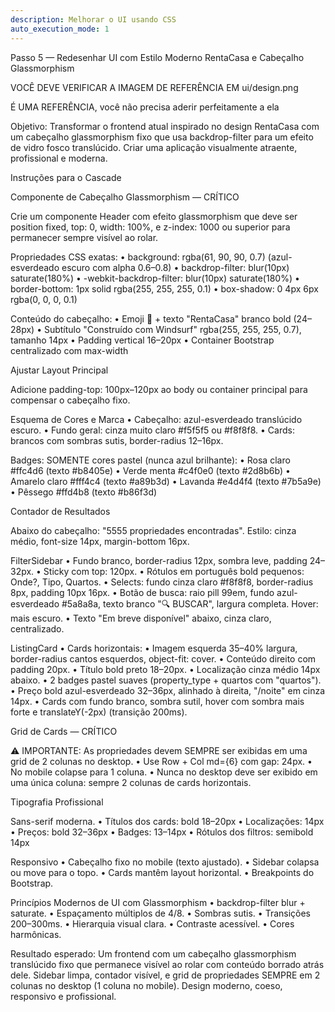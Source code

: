 ```yaml
---
description: Melhorar o UI usando CSS
auto_execution_mode: 1
---
```


Passo 5 — Redesenhar UI com Estilo Moderno RentaCasa e Cabeçalho Glassmorphism

VOCÊ DEVE VERIFICAR A IMAGEM DE REFERÊNCIA EM ui/design.png

É UMA REFERÊNCIA, você não precisa aderir perfeitamente a ela

Objetivo:
Transformar o frontend atual inspirado no design RentaCasa com um cabeçalho glassmorphism fixo que usa backdrop-filter para um efeito de vidro fosco translúcido. Criar uma aplicação visualmente atraente, profissional e moderna.


Instruções para o Cascade

Componente de Cabeçalho Glassmorphism — CRÍTICO

Crie um componente Header com efeito glassmorphism que deve ser position fixed, top: 0, width: 100%, e z-index: 1000 ou superior para permanecer sempre visível ao rolar.

Propriedades CSS exatas:
	•	background: rgba(61, 90, 90, 0.7) (azul-esverdeado escuro com alpha 0.6–0.8)
	•	backdrop-filter: blur(10px) saturate(180%)
	•	-webkit-backdrop-filter: blur(10px) saturate(180%)
	•	border-bottom: 1px solid rgba(255, 255, 255, 0.1)
	•	box-shadow: 0 4px 6px rgba(0, 0, 0, 0.1)

Conteúdo do cabeçalho:
	•	Emoji 🏡 + texto "RentaCasa" branco bold (24–28px)
	•	Subtítulo "Construído com Windsurf" rgba(255, 255, 255, 0.7), tamanho 14px
	•	Padding vertical 16–20px
	•	Container Bootstrap centralizado com max-width


Ajustar Layout Principal

Adicione padding-top: 100px–120px ao body ou container principal para compensar o cabeçalho fixo.


Esquema de Cores e Marca
	•	Cabeçalho: azul-esverdeado translúcido escuro.
	•	Fundo geral: cinza muito claro #f5f5f5 ou #f8f8f8.
	•	Cards: brancos com sombras sutis, border-radius 12–16px.

Badges: SOMENTE cores pastel (nunca azul brilhante):
	•	Rosa claro #ffc4d6 (texto #b8405e)
	•	Verde menta #c4f0e0 (texto #2d8b6b)
	•	Amarelo claro #fff4c4 (texto #a89b3d)
	•	Lavanda #e4d4f4 (texto #7b5a9e)
	•	Pêssego #ffd4b8 (texto #b86f3d)


Contador de Resultados

Abaixo do cabeçalho: "5555 propriedades encontradas".
Estilo: cinza médio, font-size 14px, margin-bottom 16px.


FilterSidebar
	•	Fundo branco, border-radius 12px, sombra leve, padding 24–32px.
	•	Sticky com top: 120px.
	•	Rótulos em português bold pequenos: Onde?, Tipo, Quartos.
	•	Selects: fundo cinza claro #f8f8f8, border-radius 8px, padding 10px 16px.
	•	Botão de busca: raio pill 99em, fundo azul-esverdeado #5a8a8a, texto branco "🔍 BUSCAR", largura completa. Hover: mais escuro.
	•	Texto "Em breve disponível" abaixo, cinza claro, centralizado.


ListingCard
	•	Cards horizontais:
	•	Imagem esquerda 35–40% largura, border-radius cantos esquerdos, object-fit: cover.
	•	Conteúdo direito com padding 20px.
	•	Título bold preto 18–20px.
	•	Localização cinza médio 14px abaixo.
	•	2 badges pastel suaves (property_type + quartos com "quartos").
	•	Preço bold azul-esverdeado 32–36px, alinhado à direita, "/noite" em cinza 14px.
	•	Cards com fundo branco, sombra sutil, hover com sombra mais forte e translateY(-2px) (transição 200ms).


Grid de Cards — CRÍTICO

⚠️ IMPORTANTE: As propriedades devem SEMPRE ser exibidas em uma grid de 2 colunas no desktop.
	•	Use Row + Col md={6} com gap: 24px.
	•	No mobile colapse para 1 coluna.
	•	Nunca no desktop deve ser exibido em uma única coluna: sempre 2 colunas de cards horizontais.


Tipografia Profissional

Sans-serif moderna.
	•	Títulos dos cards: bold 18–20px
	•	Localizações: 14px
	•	Preços: bold 32–36px
	•	Badges: 13–14px
	•	Rótulos dos filtros: semibold 14px


Responsivo
	•	Cabeçalho fixo no mobile (texto ajustado).
	•	Sidebar colapsa ou move para o topo.
	•	Cards mantêm layout horizontal.
	•	Breakpoints do Bootstrap.


Princípios Modernos de UI com Glassmorphism
	•	backdrop-filter blur + saturate.
	•	Espaçamento múltiplos de 4/8.
	•	Sombras sutis.
	•	Transições 200–300ms.
	•	Hierarquia visual clara.
	•	Contraste acessível.
	•	Cores harmônicas.


Resultado esperado:
Um frontend com um cabeçalho glassmorphism translúcido fixo que permanece visível ao rolar com conteúdo borrado atrás dele. Sidebar limpa, contador visível, e grid de propriedades SEMPRE em 2 colunas no desktop (1 coluna no mobile). Design moderno, coeso, responsivo e profissional.
